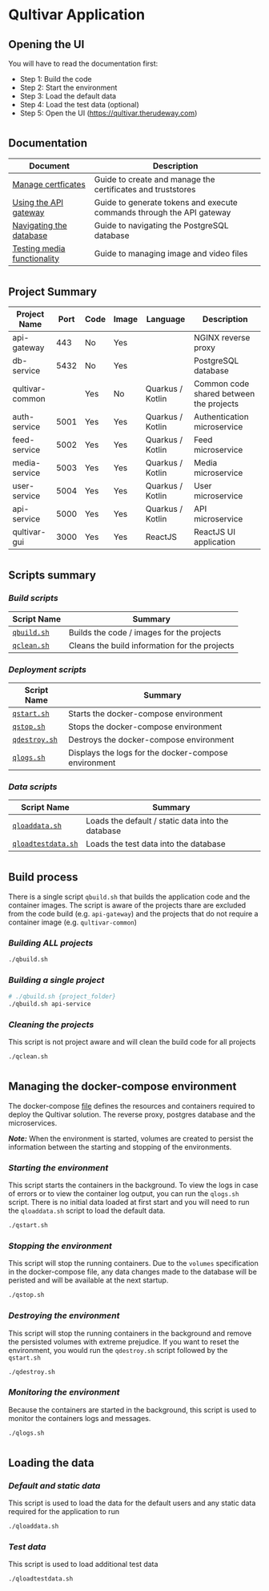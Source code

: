 # Qultivar Application

## Opening the UI

You will have to read the documentation first:
- Step 1: Build the code
- Step 2: Start the environment
- Step 3: Load the default data
- Step 4: Load the test data (optional)
- Step 5: Open the UI (https://qultivar.therudeway.com) 

#
## Documentation

| Document        | Description                               |
| --------------- | ----------------------------------------- |
| [Manage certficates](./docs/manage-certificates.md) | Guide to create and manage the certificates and truststores |
| [Using the API gateway](./docs/using-the-api-gateway.md) | Guide to generate tokens and execute commands through the API gateway |
| [Navigating the database](./docs/navigating-the-database.md) | Guide to navigating the PostgreSQL database |
| [Testing media functionality](./docs/test-media-functionality.md) | Guide to managing image and video files |

#
## Project Summary

| Project Name    | Port | Code | Image | Language         | Description                               |
| --------------- | ---- | ---- | ----- | ---------------- | ----------------------------------------- |
| api-gateway     |  443 |  No  |  Yes  |                  | NGINX reverse proxy                       |
| db-service      | 5432 |  No  |  Yes  |                  | PostgreSQL database                       |
| qultivar-common |      |  Yes |  No   | Quarkus / Kotlin | Common code shared between the projects    |
| auth-service    | 5001 |  Yes |  Yes  | Quarkus / Kotlin | Authentication microservice               |
| feed-service    | 5002 |  Yes |  Yes  | Quarkus / Kotlin | Feed microservice                         |
| media-service   | 5003 |  Yes |  Yes  | Quarkus / Kotlin | Media microservice                        |
| user-service    | 5004 |  Yes |  Yes  | Quarkus / Kotlin | User microservice                         |
| api-service     | 5000 |  Yes |  Yes  | Quarkus / Kotlin | API microservice                          |
| qultivar-gui    | 3000 |  Yes |  Yes  | ReactJS          | ReactJS UI application                    |

#
## Scripts summary

### *Build scripts*

| Script Name   | Summary |
| ------------- | ------- |
| [`qbuild.sh`](./qbuild.sh) | Builds the code / images for the projects |
| [`qclean.sh`](./qclean.sh) | Cleans the build information for the projects |

### *Deployment scripts*

| Script Name   | Summary |
| ------------- | ------- |
| [`qstart.sh`](./qstart.sh)     | Starts the docker-compose environment |
| [`qstop.sh`](./qstop.sh)       | Stops the docker-compose environment |
| [`qdestroy.sh`](./qdestroy.sh) | Destroys the docker-compose environment |
| [`qlogs.sh`](./qlogs.sh)       | Displays the logs for the docker-compose environment |

### *Data scripts*

| Script Name   | Summary |
| ------------- | ------- |
| [`qloaddata.sh`](./qloaddata.sh)          | Loads the default / static data into the database |
| [`qloadtestdata.sh`](./qloadtestdata.sh)  | Loads the test data into the database |


#
## Build process

There is a single script `qbuild.sh` that builds the application code and the container images.  The script is aware of the projects thare are excluded from the code build (e.g. `api-gateway`) and the projects that do not require a container image (e.g. `qultivar-common`)

### *Building ALL projects*
```bash
./qbuild.sh
```

### *Building a single project*
```bash
# ./qbuild.sh {project_folder}
./qbuild.sh api-service
```

### *Cleaning the projects*

This script is not project aware and will clean the build code for all projects
```bash
./qclean.sh
```

#
## Managing the docker-compose environment

The docker-compose [file](./docker-compose.yaml) defines the resources and containers required to deploy the Qultivar solution.  The reverse proxy, postgres database and the microservices.

***Note:*** When the environment is started, volumes are created to persist the information between the starting and stopping of the environments.

### *Starting the environment*

This script starts the containers in the background.  To view the logs in case of errors or to view the container log output, you can run the `qlogs.sh` script.  There is no initial data loaded at first start and you will need to run the `qloaddata.sh` script to load the default data.

```bash
./qstart.sh
```

### *Stopping the environment*

This script will stop the running containers.  Due to the `volumes` specification in the docker-compose file, any data changes made to the database will be peristed and will be available at the next startup.

```bash
./qstop.sh
```

### *Destroying the environment*

This script will stop the running containers in the background and remove the persisted volumes with extreme prejudice.  If you want to reset the environment, you would run the `qdestroy.sh` script followed by the `qstart.sh`

```bash
./qdestroy.sh
```

### *Monitoring the environment*

Because the containers are started in the background, this script is used to monitor the containers logs and messages.

```bash
./qlogs.sh
```

#
## Loading the data

### *Default and static data*

This script is used to load the data for the default users and any static data required for the application to run 

```bash
./qloaddata.sh
```

### *Test data*

This script is used to load additional test data 

```bash
./qloadtestdata.sh
```
